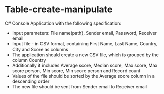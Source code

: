 # Table-create-manipulate
C# Console Application with the following specification:
- Input parameters: File name(path), Sender email, Password, Receiver email
- Input file - in CSV format, containing First Name, Last Name, Country, City and Score as columns
- The application should create a new CSV file, which is grouped by the column Country
- Additionally it includes Average score, Median score, Max score, Max score person, Min score, Min score person and Record count
- Values of the file should be sorted by the Average score column in a descending order
- The new file should be sent from Sender email to Receiver email
